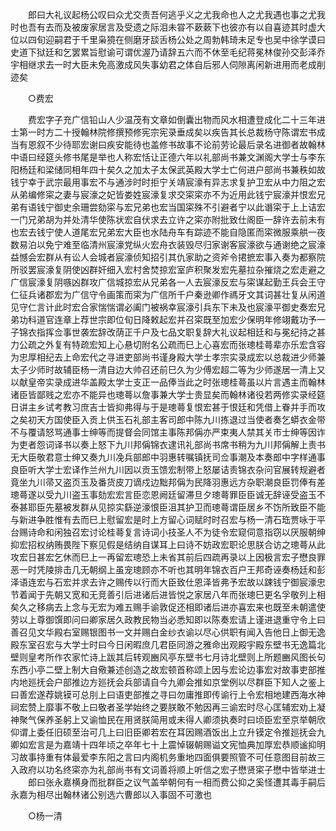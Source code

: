 <!-- { "loadSidebar": true } -->
　　郎曰大礼议起杨公叹曰众尤交责吾何逃乎义之尤我命也人之尤我遇也事之尤我时也吾有去而及被废家居言及受遗之际泪未甞不蔌蔌下也彼亦有以自喜迹其时虚大位以四旬迎嗣君于千里枭獍在侧磨牙舕舌杨公处之周勃韩琦未足专也吴中徐学谟曰史道下狱廷和乞罢累旨慰谕可谓优渥乃请辞五六而不休至毛纪蒋冕林俊孙交彭泽乔宇相继求去一时大臣未免高激成风失事幼君之体自后邪人伺隙离闲新进用而老成削迹矣 

　　○费宏 

　　费宏字子充广信铅山人少温茂有文章如倒囊出物而风水相遭登成化二十三年进士第一时方二十授翰林院修撰预修宪宗宪录垂成矣以疾告其长总裁杨守陈谓宏书成当有恩叙不少待耶宏谢曰疾安能待也盖修书故事不论前劳论最后录名进御者故翰林中语曰经筵头修书尾是举也人称宏恬让正德六年以礼部尚书兼文渊阁大学士与李东阳杨廷和梁储同相年四十矣久之加太子太保武英殿大学士亡何进户部尚书兼秩如故钱宁幸于武宗最用事宏不与通涉时时拒宁关靖宸濠有异志求复护卫宏从中力阻之宏从弟编修寀之妻与宸濠之妃皆娄姓宸濠复求交寀寀亦不为近用此钱宁宸濠并恨宏兄弟有语钱宁御史余珊尝劾寀与宏兄弟也宏当国寀殊不引避者宁以此谮寀于上上诘宏一门兄弟胡为并处清华使陈状宏自伏求去立许之寀亦附批致仕阁臣一辞许去前未有也宏去钱宁使人道尾宏兄弟宏大臣也水陆舟车有踪迹不能自隐匿而寀微服乘舼一夜数易泊以免宁难至临清州宸濠党纵火宏舟衣装毁尽归家谢客宸濠欲与通谢绝之宸濠益憾会宏群从有讼人会城者宸濠侦知招引其仇家助之资斧令捃摭宏事入奏为都察院所驳罢宸濠复阴使凶群奸细入宏村舍焚掠宏室庐积聚发宏先墓拉杂摧烧之宏走避之广信宸濠复阴嗾凶群攻广信城掠宏从兄弟各一人去宸濠反宏与寀谋起勤王兵会王守仁征兵诸郡宏为广信守令画策而寀为广信所千户秦逊卿作禡牙文其词甚壮复从闲道见守仁言计此时宏合家惴惴谓必阖门被祸幸宸濠引兵东下未及也宸濠平御史奏宏兄弟功科道官连章上荐世宗即位旬日降敕起宏并召寀既至加宏少保明年修翊戴功予一子锦衣指挥佥事世袭宏辞改荫正千户及七品文职复辞大礼议起相廷和与冕纪持之甚力公疏之外复有特疏宏知上心悬切附名公疏而巳上心喜宏而张璁桂蕚辈亦乐宏含容为忠厚相纪去上命宏代之寻进吏部尚书谨身殿大学士孝宗实录成宏以总裁进少师兼太子少师时故辅臣杨一清自边大帅召还前巳久为少傅宏超二等为少师遂居一清上又以献皇帝实录成进华盖殿太学士支正一品俸当此之时张璁桂蕚虽以片言遇主而翰林诸臣皆鄙贱之宏亦不能异也璁蕚以詹事兼大学士贵显矣而翰林诸役若两修实录经筵日讲主乡试考教习庶吉士皆抑弗得与于是璁蕚复恨宏甚于恨廷和凭借上眷并手而攻之矣初天方国使臣入贡上供玉石礼部主客司郎中陈九川拣退过当使者奏乞蟒衣金带不与覆请怒骂通事士绅等而提督会同馆主事陈邦偁亦严束夷人禁其关市士绅等因诈为吏者怨词译书以奏上怒下九川邦偁锦衣逮讯礼部尚书席书稍为九川邦偁解上责书无大臣敬君意士绅又奏九川凂兵部郎中羽惠转嘱镇抚司佥事潮及本奏郎中字样通事良臣听大学士宏译作兰州九川因以贡玉馈宏制带上怒屡诘责锦衣杂问官展转规避者竟坐九川帚又盗页玉及番货皮刀谪戍边黜邦偁为民降羽惠远方杂职潮良臣罚俸有差璁蕚遂以受九川盗玉事劾宏宏言臣恋恩阙廷留滞旦夕璁蕚罪臣臣诚无辞诬受盗玉不泰甚耶臣先墓被发群从见掠实繇逆濠恨臣沮其护卫而璁蕚谓臣居乡不饬所致臣不能与新进争胜惟有去而巳上慰留宏是时上方留心词赋时时召宏与杨一清石珤贾咏于平台赐诗命和闲独召宏讨论桂蕚复言诗词小技圣人不为徒令宏窥伺意指窃以厌服朝绅抑宏招权纳贿畏陛下察见假是结纳自谋耳上曰诗不妨政宏职论思朕合访之璁蕚从此攻宏日甚宏乞休而巳上一再留宏璁恐上未省其前后四疏再录以上因极言宏子懋良罪恶一时凭陵排击几无朝纲上虽宠璁顾亦不听也其明年锦衣百户王邦奇诬奏杨廷和彭泽语连宏与石宏并求去许之赐传以行而大臣致仕恩泽皆弗予宏故以踈钱宁御宸濠忠节着闻于先朝又宽和无竞善引后进诸后进皆悦之家居八年而张璁巳更名孚敬列上相矣久之移病去上念与无宏为难五赐手谕敦促还相即诸后进亦喜宏来也既至未朝遣使劳以上尊御馔即问曰卿家居久政教民物当必悉知即以陈奏宏请上谨进退重守令上曰善召见文华殿右室赐银图书一文并赐白金纱衣谕以尽心供职有闻入告他日上御无逸殿东室召宏与大学士时曰今日闲暇庶几君臣同游之雅命出观殿宇殿东壁书无逸篇北壁则皇考所作农家忙诗上跋其后转观豳风亭东壁书七月诗北壁则上所题豳风图长句东西小亭二壁上制大自儆兼述创造之故宏顿首称颂上因与宏论边事宏对故事吏部推内地廵抚会户部推边方廵抚会兵部请自今九卿会推如京堂例以尽群臣下知人之鉴上曰善宏遂荐姚镆可总刖上曰语吏部推之寻曰勿庸推即传谕行上令宏相地建西海水神祠宏赞上靡事不敬上曰敬者圣学始终之要朕敢不勉因再三谕宏时尽心匡辅宏劝上凝神聚气保养圣躬上又谕恤民在用贤朕简用或未得人卿须执奏时曰顷臣宏至京举朝欣仰谓上委任旧硕至治可几上曰旧臣卿若宏在耳因赐酒饭出上立升镆定令推廵抚会九卿如宏言是为嘉靖十四年顷之卒年七十上震悼辍朝赐谥文宪恤典加厚宏恭顺谧抑明习故事持重有体最爱李东阳之言曰内阁机务重地四面俱要照管不可任意图目前故三入政府以功名终寀亦为礼部尚书有文词善将顺上听信之宏子懋贤寀子懋中皆举进士 
　　郎曰张永嘉横身而批群臣之议气盖举朝何有一相而费公抑之奚怪遭其毒手嗣后永嘉为相尽出翰林诸公别选六曹郎以入事固不可激也 

　　○杨一清 

